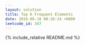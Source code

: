 ```yaml
---
layout: solution
title: Top K Frequent Elements
date: 2016-06-18 00:26:24 +0800
leetcode_id: 347
---
```

{% include_relative README.md %}
